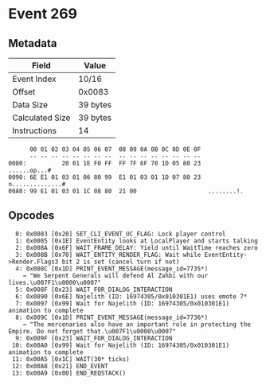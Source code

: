 # Event 269

## Metadata

| Field           | Value    |
|-----------------|----------|
| Event Index     | 10/16    |
| Offset          | 0x0083   |
| Data Size       | 39 bytes |
| Calculated Size | 39 bytes |
| Instructions    | 14       |

```
      00 01 02 03 04 05 06 07  08 09 0A 0B 0C 0D 0E 0F
      -- -- -- -- -- -- -- --  -- -- -- -- -- -- -- --
0080:          20 01 1E F0 FF  FF 7F 6F 70 1D 05 80 23      ......op...#
0090: 6E E1 01 03 01 06 80 99  E1 01 03 01 1D 07 80 23  n..............#
00A0: 99 E1 01 03 01 1C 08 80  21 00                    ........!.      
```

## Opcodes

```
  0: 0x0083 [0x20] SET_CLI_EVENT_UC_FLAG: Lock player control
  1: 0x0085 [0x1E] EventEntity looks at LocalPlayer and starts talking
  2: 0x008A [0x6F] WAIT_FRAME_DELAY: Yield until WaitTime reaches zero
  3: 0x008B [0x70] WAIT_ENTITY_RENDER_FLAG: Wait while EventEntity->Render.Flags3 bit 2 is set (cancel turn if not)
  4: 0x008C [0x1D] PRINT_EVENT_MESSAGE(message_id=7735*)
    → "We Serpent Generals will defend Al Zahbi with our lives.\u007F1\u0000\u0007"
  5: 0x008F [0x23] WAIT_FOR_DIALOG_INTERACTION
  6: 0x0090 [0x6E] Najelith (ID: 16974305/0x010301E1) uses emote 7*
  7: 0x0097 [0x99] Wait for Najelith (ID: 16974305/0x010301E1) animation to complete
  8: 0x009C [0x1D] PRINT_EVENT_MESSAGE(message_id=7736*)
    → "The mercenaries also have an important role in protecting the Empire. Do not forget that.\u007F1\u0000\u0007"
  9: 0x009F [0x23] WAIT_FOR_DIALOG_INTERACTION
 10: 0x00A0 [0x99] Wait for Najelith (ID: 16974305/0x010301E1) animation to complete
 11: 0x00A5 [0x1C] WAIT(30* ticks)
 12: 0x00A8 [0x21] END_EVENT
 13: 0x00A9 [0x00] END_REQSTACK()
```
